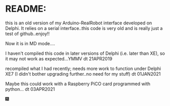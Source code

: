 # README: #
this is an old version of my Arduino-RealRobot interface developed on Delphi. It relies on a serial interface..this code is very old and is really just a test of github..enjoy!!

Now it is in MD mode....

I haven't compiled this code in later versions of Delphi (i.e. later than XE), so it may not work as expected...YMMV dt 21APR2019

recompiled what I had recently; needs more work to function under Delphi XE7 (I didn't bother upgrading further..no need for my stuff) dt 01JAN2021

Maybe this could work with a Raspberry PiCO card programmed with python... dt 03APR2021 

:fireworks:
